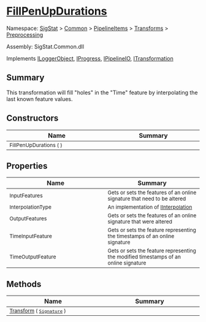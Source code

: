 # [FillPenUpDurations](./FillPenUpDurations.md)

Namespace: [SigStat]() > [Common](./../../../README.md) > [PipelineItems]() > [Transforms]() > [Preprocessing](./README.md)

Assembly: SigStat.Common.dll

Implements [ILoggerObject](./../../../ILoggerObject.md), [IProgress](./../../../Helpers/IProgress.md), [IPipelineIO](./../../../Pipeline/IPipelineIO.md), [ITransformation](./../../../ITransformation.md)

## Summary
This transformation will fill "holes" in the "Time" feature by interpolating the last known  feature values.

## Constructors

| Name<img width=475> | Summary<img width=475> | 
| --- | --- | 
| <sub>FillPenUpDurations (  )</sub>| <sub></sub>| <br>


## Properties

| Name<img width=475> | Summary<img width=475> | 
| --- | --- | 
| <sub>InputFeatures</sub>| <sub>Gets or sets the features of an online signature that need to be altered</sub>| <br>
| <sub>InterpolationType</sub>| <sub>An implementation of [IInterpolation](https://github.com/sigstat/sigstat/blob/develop/docs/md/SigStat/Common/PipelineItems/Transforms/Preprocessing/IInterpolation.md)</sub>| <br>
| <sub>OutputFeatures</sub>| <sub>Gets or sets the features of an online signature that were altered</sub>| <br>
| <sub>TimeInputFeature</sub>| <sub>Gets or sets the feature representing the timestamps of an online signature</sub>| <br>
| <sub>TimeOutputFeature</sub>| <sub>Gets or sets the feature representing the modified timestamps of an online signature</sub>| <br>


## Methods

| Name<img width=475> | Summary<img width=475> | 
| --- | --- | 
| <sub>[Transform](./Methods/FillPenUpDurations-100663741.md) ( [`Signature`](./../../../Signature.md) )</sub>| <sub></sub>| <br>


